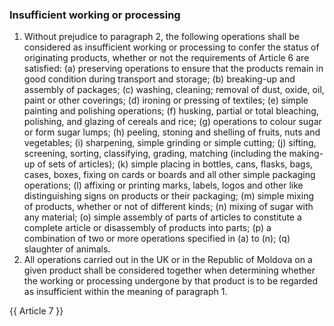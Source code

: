 ### Insufficient working or processing

1.	Without prejudice to paragraph 2, the following operations shall be considered as insufficient working or processing to confer the status of originating products, whether or not the requirements of Article 6 are satisfied:
(a)	preserving operations to ensure that the products remain in good condition during transport and storage;
(b)	breaking-up and assembly of packages;
(c)	washing, cleaning; removal of dust, oxide, oil, paint or other coverings;
(d)	ironing or pressing of textiles;
(e)	simple painting and polishing operations;
(f)	husking, partial or total bleaching, polishing, and glazing of cereals and rice;
(g)	operations to colour sugar or form sugar lumps;
(h)	peeling, stoning and shelling of fruits, nuts and vegetables;
(i)	sharpening, simple grinding or simple cutting;
(j)	sifting, screening, sorting, classifying, grading, matching (including the making-up of sets of articles);
(k)	simple placing in bottles, cans, flasks, bags, cases, boxes, fixing on cards or boards and all other simple packaging operations;
(l)	affixing or printing marks, labels, logos and other like distinguishing signs on products or their packaging;
(m)	simple mixing of products, whether or not of different kinds;
(n)	mixing of sugar with any material; 
(o)	simple assembly of parts of articles to constitute a complete article or disassembly of products into parts;
(p)	a combination of two or more operations specified in (a) to (n);
(q)	slaughter of animals.
2.	All operations carried out in the UK or in the Republic of Moldova on a given product shall be considered together when determining whether the working or processing undergone by that product is to be regarded as insufficient within the meaning of paragraph 1.

{{ Article 7 }}
